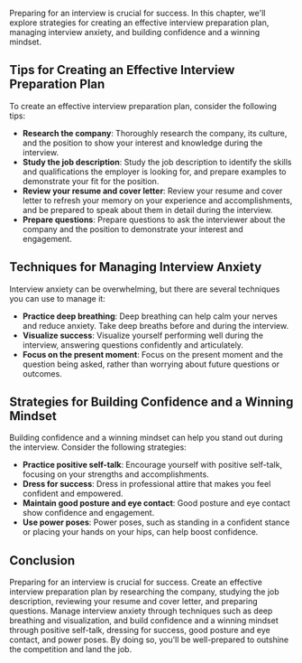 
Preparing for an interview is crucial for success. In this chapter, we'll explore strategies for creating an effective interview preparation plan, managing interview anxiety, and building confidence and a winning mindset.

Tips for Creating an Effective Interview Preparation Plan
---------------------------------------------------------

To create an effective interview preparation plan, consider the following tips:

* **Research the company**: Thoroughly research the company, its culture, and the position to show your interest and knowledge during the interview.
* **Study the job description**: Study the job description to identify the skills and qualifications the employer is looking for, and prepare examples to demonstrate your fit for the position.
* **Review your resume and cover letter**: Review your resume and cover letter to refresh your memory on your experience and accomplishments, and be prepared to speak about them in detail during the interview.
* **Prepare questions**: Prepare questions to ask the interviewer about the company and the position to demonstrate your interest and engagement.

Techniques for Managing Interview Anxiety
-----------------------------------------

Interview anxiety can be overwhelming, but there are several techniques you can use to manage it:

* **Practice deep breathing**: Deep breathing can help calm your nerves and reduce anxiety. Take deep breaths before and during the interview.
* **Visualize success**: Visualize yourself performing well during the interview, answering questions confidently and articulately.
* **Focus on the present moment**: Focus on the present moment and the question being asked, rather than worrying about future questions or outcomes.

Strategies for Building Confidence and a Winning Mindset
--------------------------------------------------------

Building confidence and a winning mindset can help you stand out during the interview. Consider the following strategies:

* **Practice positive self-talk**: Encourage yourself with positive self-talk, focusing on your strengths and accomplishments.
* **Dress for success**: Dress in professional attire that makes you feel confident and empowered.
* **Maintain good posture and eye contact**: Good posture and eye contact show confidence and engagement.
* **Use power poses**: Power poses, such as standing in a confident stance or placing your hands on your hips, can help boost confidence.

Conclusion
----------

Preparing for an interview is crucial for success. Create an effective interview preparation plan by researching the company, studying the job description, reviewing your resume and cover letter, and preparing questions. Manage interview anxiety through techniques such as deep breathing and visualization, and build confidence and a winning mindset through positive self-talk, dressing for success, good posture and eye contact, and power poses. By doing so, you'll be well-prepared to outshine the competition and land the job.
